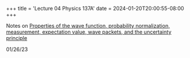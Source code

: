 +++
title = 'Lecture 04 Physics 137A'
date = 2024-01-20T20:00:55-08:00
+++

Notes on [Properties of the wave function, probability normalization,
measurement, expectation value, wave packets, and the uncertainty principle](https://dev-undergrad.dev/137A/scans/lec04.pdf)

<!--more-->

01/26/23

